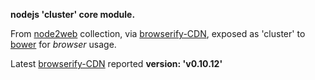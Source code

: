 **nodejs 'cluster' core module.**

From [node2web](http://github.com/anodynos/node2web) collection,
via [browserify-CDN](http://wzrd.in/),
exposed as 'cluster' to [bower](http://bower.io) for *browser* usage.

Latest [browserify-CDN](http://wzrd.in/) reported **version: 'v0.10.12'**